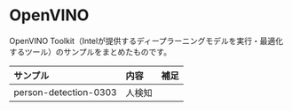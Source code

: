 # OpenVINO

OpenVINO Toolkit（Intelが提供するディープラーニングモデルを実行・最適化するツール）のサンプルをまとめたものです。

|サンプル|内容|補足|
|:--|:--|:--|
|person-detection-0303|人検知||
